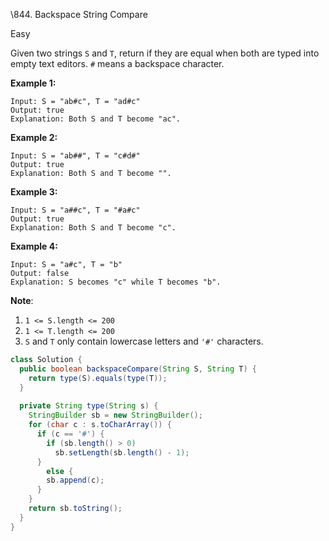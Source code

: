 \844. Backspace String Compare

Easy

Given two strings `S` and `T`, return if they are equal when both are typed into empty text editors. `#` means a backspace character.

**Example 1:**

```
Input: S = "ab#c", T = "ad#c"
Output: true
Explanation: Both S and T become "ac".
```

**Example 2:**

```
Input: S = "ab##", T = "c#d#"
Output: true
Explanation: Both S and T become "".
```

**Example 3:**

```
Input: S = "a##c", T = "#a#c"
Output: true
Explanation: Both S and T become "c".
```

**Example 4:**

```
Input: S = "a#c", T = "b"
Output: false
Explanation: S becomes "c" while T becomes "b".
```

**Note**:

1. `1 <= S.length <= 200`
2. `1 <= T.length <= 200`
3. `S` and `T` only contain lowercase letters and `'#'` characters.

~~~java
class Solution {
  public boolean backspaceCompare(String S, String T) {
    return type(S).equals(type(T));
  }
  
  private String type(String s) {
    StringBuilder sb = new StringBuilder();
    for (char c : s.toCharArray()) {
      if (c == '#') {
        if (sb.length() > 0)
          sb.setLength(sb.length() - 1);
      } 
        else {
        sb.append(c);
      }
    }
    return sb.toString();
  }
}
~~~

